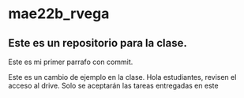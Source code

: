 # mae22b_rvega
## Este es un repositorio para la clase.

Este es mi primer parrafo con commit.

Este es un cambio de ejemplo en la clase.
Hola estudiantes, revisen el acceso al drive. Solo se aceptarán las tareas entregadas en este

